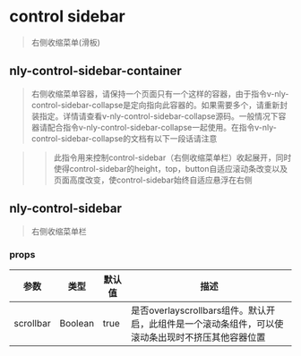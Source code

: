 # control sidebar

> 右侧收缩菜单(滑板)

## nly-control-sidebar-container

> 右侧收缩菜单容器，请保持一个页面只有一个这样的容器，由于指令v-nly-control-sidebar-collapse是定向指向此容器的。如果需要多个，请重新封装指定。详情请查看v-nly-control-sidebar-collapse源码。一般情况下容器请配合指令v-nly-control-sidebar-collapse一起使用。在指令v-nly-control-sidebar-collapse的文档有以下一段话请注意

>> 此指令用来控制control-sidebar（右侧收缩菜单栏）收起展开，同时使得control-sidebar的height，top，button自适应滚动条改变以及页面高度改变，使control-sidebar始终自适应悬浮在右侧


## nly-control-sidebar

> 右侧收缩菜单栏

### props

参数 | 类型 |  默认值 | 描述
-|-|-|-
scrollbar | Boolean | true | 是否overlayscrollbars组件。默认开启，此组件是一个滚动条组件，可以使滚动条出现时不挤压其他容器位置
